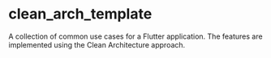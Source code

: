 # clean_arch_template

A collection of common use cases for a Flutter application. The features are implemented using the Clean Architecture approach.
